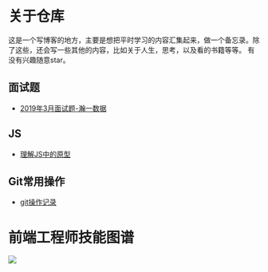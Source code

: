 # 关于仓库
这是一个写博客的地方，主要是想把平时学习的内容汇集起来，做一个备忘录。除了这些，还会写一些其他的内容，比如关于人生，思考，以及看的书籍等等。
有没有兴趣随意star。

## 面试题

- [2019年3月面试题-瀚一数据](https://github.com/CharlesGC/dream/issues/1)

## JS

- [理解JS中的原型](https://github.com/CharlesGC/dream/issues/2)

## Git常用操作

- [git操作记录](https://github.com/CharlesGC/dream/issues/4)

# 前端工程师技能图谱

![](https://raw.githubusercontent.com/kamranahmedse/developer-roadmap/master/images/frontend.png)
